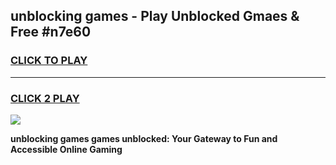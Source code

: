 
## unblocking games - Play Unblocked Gmaes & Free #n7e60
<h3>
<a href="https://news.freeplayer.one?title=unblocking_games&ref=24F">CLICK TO PLAY</a></h3>
<hr>

<h3>
<a href="https://news.freeplayer.one?title=unblocking_games&ref=24F">CLICK 2 PLAY</a>
  
</h3>

<a href="https://news.freeplayer.one?title=unblocking_games&ref=24F/"><img src="https://clearcache.store/games.png"></a>


**unblocking games games unblocked: Your Gateway to Fun and Accessible Online Gaming**
